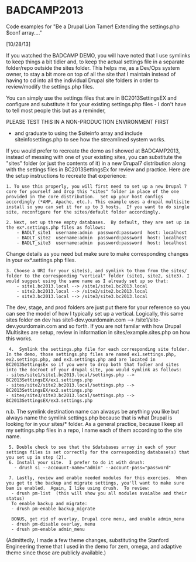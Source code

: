 BADCAMP2013
===========

Code examples for "Be a Drupal Lion Tamer! Extending the settings.php $conf array...."

[10/28/13]


If you watched the BADCAMP DEMO, you will have noted that I use symlinks
to keep things a bit tidier and, to keep the actual settings file in a
separate folder/repo outside the sites folder.  This helps me, as a
Dev/Ops system owner, to stay a bit more on top of all the site that I
maintain instead of having to cd into all the individual Drupal site
folders in order to review/modify the settings.php files.

You can simply use the settings files that are in BC2013SettingsEX and 
configure and substitute it for your existing settings.php files - I don't
have to tell most people this but as a reminder, 

PLEASE TEST THIS IN A NON-PRODUCTION ENVIRONMENT FIRST 

- and graduate to using the $siteinfo array and include siteinfosettings.php to see how the streamlined system works.  

If you would prefer to recreate the demo as I showed at BADCAMP2013, instead of messing with one of your existing sites, you can substitute the "sites" folder (or just the contents of it) in a new Drupal7 distribution along with the settings files in BC2013SettingsEx for review and practice.  Here are the setup instructions to recreate that experience:

    1. To use this properly, you will first need to set up a new Drupal 7 core for yourself and drop this "sites" folder in place of the one provided in the core distribution.  Set up your host configs accordingly (*AMP, Apache, etc.). This example uses a drupal multisite install so you can set it for up to 3 hosts.  If you want to do single site, reconfigure for the sites/default folder accordingly. 

    2. Next, set up three empty databases.  By default, they are set up in the ex*.settings.php files as follows:
        - BADLT_site1  username:admin  password:password  host: localhost
        - BADLT_site2  username:admin  password:password  host: localhost
        - BADLT_site3  username:admin  password:password  host: localhost
        
Change details as you need but make sure to make corresponding changes in your ex*.settings.php files.
   
    3. Choose a URI for your site(s), and symlink to them from the sites/ folder to the corresponding "vertical" folder (site1, site2, site3). I would suggest using the same name as I already set up so that:
        - site1.bc2013.local --> /site1/site1.bc2013.local
        - site2.bc2013.local --> /site2/site2.bc2013.local
        - site3.bc2013.local --> /site3/site3.bc2013.local

The dev, stage, and prod folders are just put there for your reference so you can see the model of how I typically set up a vertical. Logically, this same sites folder on dev has site1-dev.yourdomain.com --> /site1/site-dev.yourdomain.com and so forth.  If you are not familar with how Drupal Multisites are setup, review in information in sites/example.sites.php on how this works.

     4.  Symlink the settings.php file for each corresponding site folder.  In the demo, those settings.php files are named ex1.settings.php, ex2.settings.php, and ex3.settings.php and are located in BC2013SettingsEx so if you were to drop both that fodler and sites into the docroot of your drupal site, you would symlink as follows:
    - sites/site1/site1.bc2013.local/settings.php --> BC2013SettingsEX/ex1.settings.php
    - sites/site2/site2.bc2013.local/settings.php --> BC2013SettingsEX/ex2.settings.php
    - sites/site3/site3.bc2013.local/settings.php --> BC2013SettingsEX/ex3.settings.php

n.b. The symlink destination name can alwasys be anything you like but always name the symlink settings.php because that is what Drupal is looking for in your sites/* folder.  As a general practice, because I keep all my settings.php files in a repo, I name each  of them according to the site name.

     5. Double check to see that the $databases array in each of your settings files is set correctly for the corresponding database(s) that you set up in step (2).
     6. Install your site.  I prefer to do it with drush:
       - drush si --accouunt-name="admin" --account-pass="password"

     7. Lastly, review and enable needed modules for this exercies.  When you get to the backup and migrate settings, you'll want to make sure bam is enabled.  Again, I like using drush.  To review:
      - drush pm-list  (this will show you all modules avaialbe and their status)
      To enable backup and migrate:
      - drush pm-enable backup_migrate
      
      BONUS, get rid of overlay, Drupal core menu, and enable admin_menu
      - drush pm-disable overlay, menu
      - drush pm-enable admin_menu
      
      
(Admittedly, I made a few theme changes, substituting the Stanford Engineering theme that I used in the demo for zem, omega, and adaptive theme since those are publicly available.)
                                                                     
                                                                     




